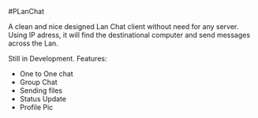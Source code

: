 #PLanChat

A clean and nice designed Lan Chat client without need for any server. Using IP adress,
it will find the destinational computer and send messages across the Lan. 


Still in Development. 
Features:
- One to One chat
- Group Chat
- Sending files
- Status Update
- Profile Pic
